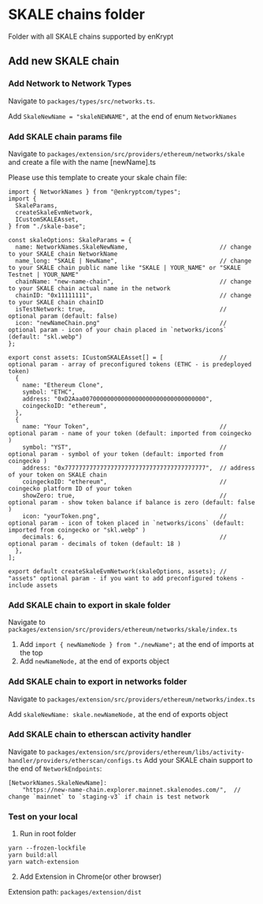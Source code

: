 # SKALE chains folder

Folder with all SKALE chains supported by enKrypt

## Add new SKALE chain

### Add Network to Network Types

Navigate to `packages/types/src/networks.ts`.

Add `SkaleNewName = "skaleNEWNAME",` at the end of enum `NetworkNames`

### Add SKALE chain params file

Navigate to `packages/extension/src/providers/ethereum/networks/skale` and create a file with the name [newName].ts

Please use this template to create your skale chain file:

```
import { NetworkNames } from "@enkryptcom/types";
import {
  SkaleParams,
  createSkaleEvmNetwork,
  ICustomSKALEAsset,
} from "./skale-base";

const skaleOptions: SkaleParams = {
  name: NetworkNames.SkaleNewName,                          // change to your SKALE chain NetworkName
  name_long: "SKALE | NewName",                             // change to your SKALE chain public name like "SKALE | YOUR_NAME" or "SKALE Testnet | YOUR_NAME"
  chainName: "new-name-chain",                              // change to your SKALE chain actual name in the network
  chainID: "0x11111111",                                    // change to your SKALE chain chainID
  isTestNetwork: true,                                      // optional param (default: false)
  icon: "newNameChain.png"                                  // optional param - icon of your chain placed in `networks/icons` (default: "skl.webp")
};

export const assets: ICustomSKALEAsset[] = [                // optional param - array of preconfigured tokens (ETHC - is predeployed token)
  {
    name: "Ethereum Clone",
    symbol: "ETHC",
    address: "0xD2Aaa00700000000000000000000000000000000",
    coingeckoID: "ethereum",
  },
  {
    name: "Your Token",                                     // optional param - name of your token (default: imported from coingecko )
    symbol: "YST",                                          // optional param - symbol of your token (default: imported from coingecko )
    address: "0x7777777777777777777777777777777777777777",  // address of your token on SKALE chain
    coingeckoID: "ethereum",                                // coingecko platform ID of your token
    showZero: true,                                         // optional param - show token balance if balance is zero (default: false )
    icon: "yourToken.png",                                  // optional param - icon of token placed in `networks/icons` (default: imported from coingecko or "skl.webp" )
    decimals: 6,                                            // optional param - decimals of token (default: 18 )
  },
];

export default createSkaleEvmNetwork(skaleOptions, assets); // "assets" optional param - if you want to add preconfigured tokens - include assets

```

### Add SKALE chain to export in skale folder

Navigate to `packages/extension/src/providers/ethereum/networks/skale/index.ts`

1. Add `import { newNameNode } from "./newName";` at the end of imports at the top
2. Add `newNameNode,` at the end of exports object

### Add SKALE chain to export in networks folder

Navigate to `packages/extension/src/providers/ethereum/networks/index.ts`

Add `skaleNewName: skale.newNameNode,` at the end of exports object

### Add SKALE chain to etherscan activity handler

Navigate to `packages/extension/src/providers/ethereum/libs/activity-handler/providers/etherscan/configs.ts`
Add your SKALE chain support to the end of `NetworkEndpoints`:

```
[NetworkNames.SkaleNewName]:
    "https://new-name-chain.explorer.mainnet.skalenodes.com/",  // change `mainnet` to `staging-v3` if chain is test network
```

### Test on your local

1. Run in root folder

```
yarn --frozen-lockfile
yarn build:all
yarn watch-extension
```

2. Add Extension in Chrome(or other browser)

Extension path: `packages/extension/dist`
